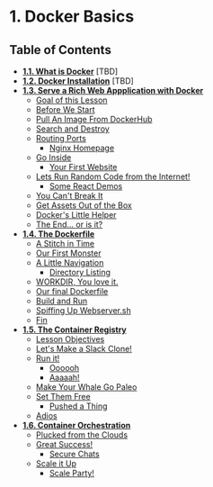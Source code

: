 __1. Docker Basics__
====================

__Table of Contents__
---------------------

* [<strong>1.1. What is Docker</strong>](1-What_Is_Docker) [TBD]
* [<strong>1.2. Docker Installation</strong>](2-Docker_Installation) [TBD]
* [<strong>1.3. Serve a Rich Web Appplication with Docker</strong>](3-Serve_a_Rich_Web_Application_with_Docker)
    * [Goal of this Lesson](3-Serve_a_Rich_Web_Application_with_Docker/#goal-of-this-lesson)
    * [Before We Start](3-Serve_a_Rich_Web_Application_with_Docker/#before-we-start)
    * [Pull An Image From DockerHub](3-Serve_a_Rich_Web_Application_with_Docker/#pull-an-image-from-dockerhub)
    * [Search and Destroy](3-Serve_a_Rich_Web_Application_with_Docker/#search-and-destroy)
    * [Routing Ports](3-Serve_a_Rich_Web_Application_with_Docker/#routing-ports)
      * [Nginx Homepage](3-Serve_a_Rich_Web_Application_with_Docker/#nginx-homepage)
    * [Go Inside](3-Serve_a_Rich_Web_Application_with_Docker/#go-inside)
      * [Your First Website](3-Serve_a_Rich_Web_Application_with_Docker/#your-first-website)
    * [Lets Run Random Code from the Internet!](3-Serve_a_Rich_Web_Application_with_Docker/#lets-run-random-code-from-the-internet)
      * [Some React Demos](3-Serve_a_Rich_Web_Application_with_Docker/#some-react-demos)
    * [You Can't Break It](3-Serve_a_Rich_Web_Application_with_Docker/#you-cant-break-it)
    * [Get Assets Out of the Box](3-Serve_a_Rich_Web_Application_with_Docker/#get-assets-out-of-the-box)
    * [Docker's Little Helper](3-Serve_a_Rich_Web_Application_with_Docker/#dockers-little-helper)
    * [The End... or is it?](3-Serve_a_Rich_Web_Application_with_Docker/#the-end-or-is-it)
* [<strong>1.4. The Dockerfile</strong>](4-The_Dockerfile)
    * [A Stitch in Time](4-The_Dockerfile/#a-stitch-in-time)
    * [Our First Monster](4-The_Dockerfile/#our-first-monster)
    * [A Little Navigation](4-The_Dockerfile/#a-little-navigation)
        * [Directory Listing](4-The_Dockerfile/#directory-listing)
    * [WORKDIR, You love it.](4-The_Dockerfile/#workdir-you-love-it)
    * [Our final Dockerfile](4-The_Dockerfile/#our-final-dockerfile)
    * [Build and Run](4-The_Dockerfile/#build-and-run)
    * [Spiffing Up Webserver.sh](4-The_Dockerfile/#spiffing-up-webserversh)
    * [Fin](4-The_Dockerfile/#fin)
* [<strong>1.5. The Container Registry</strong>](5-The_Container_Registry)
    * [Lesson Objectives](5-The_Container_Registry/#lesson-objectives)
    * [Let's Make a Slack Clone!](5-The_Container_Registry/#lets-make-a-slack-clone)
    * [Run it!](5-The_Container_Registry/#run-it)
        * [Oooooh](5-The_Container_Registry/#oooooh)
        * [Aaaaah!](5-The_Container_Registry/#aaaaah)
    * [Make Your Whale Go Paleo](5-The_Container_Registry/#make-your-whale-go-paleo)
    * [Set Them Free](5-The_Container_Registry/#set-them-free)
        * [Pushed a Thing](5-The_Container_Registry/#pushed-a-thing)
    * [Adios](5-The_Container_Registry/#adios)
* [<strong>1.6. Container Orchestration</strong>](6-Container_Orchestration)
    * [Plucked from the Clouds](6-Container_Orchestration/#plucked-from-the-clouds)
    * [Great Success!](6-Container_Orchestration/#great-success)
        * [Secure Chats](6-Container_Orchestration/#secure-chats)
    * [Scale it Up](6-Container_Orchestration/#scale-it-up)
        * [Scale Party!](6-Container_Orchestration/#scale-party)

